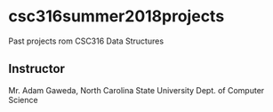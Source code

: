 # csc316summer2018projects
Past projects rom CSC316 Data Structures

## Instructor
Mr. Adam Gaweda, North Carolina State University Dept. of Computer Science
